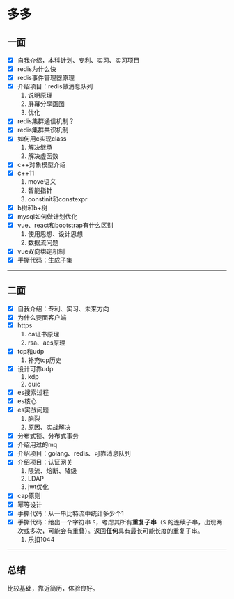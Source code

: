 # 多多

## 一面

- [x] 自我介绍，本科计划、专利、实习、实习项目
- [x] redis为什么快 
- [x] redis事件管理器原理
- [x] 介绍项目：redis做消息队列
   1. 说明原理
   2. 屏幕分享画图
   3. 优化
- [x] redis集群通信机制？
- [x] redis集群共识机制
- [x] 如何用c实现class
   1. 解决继承
   2. 解决虚函数
- [x] c++对象模型介绍
- [x] c++11
   1. move语义
   2. 智能指针
   3. constinit和constexpr
- [x] b树和b+树
- [x] mysql如何做计划优化
- [x] vue、react和bootstrap有什么区别
  1. 使用思想、设计思想
  2. 数据流问题
- [x] vue双向绑定机制
- [x] 手撕代码：生成子集

---

## 二面

- [x] 自我介绍：专利、实习、未来方向
- [x] 为什么要面客户端
- [x] https
   1. ca证书原理
   2. rsa、aes原理
- [x] tcp和udp
   1. 补充tcp历史
- [x] 设计可靠udp
   1. kdp
   2. quic
- [x] es搜索过程
- [x] es核心
- [x] es实战问题
   1. 脑裂
   2. 原因、实战解决
- [x] 分布式锁、分布式事务
- [x] 介绍用过的mq
- [x] 介绍项目：golang、redis、可靠消息队列
- [x] 介绍项目：认证网关
  1. 限流、熔断、降级
  2. LDAP
  3. jwt优化
- [x] cap原则
- [x] 幂等设计
- [x] 手撕代码：从一串比特流中统计多少个1
- [x] 手撕代码：给出一个字符串 `S`，考虑其所有**重复子串**（`S` 的连续子串，出现两次或多次，可能会有重叠）。返回**任何**具有最长可能长度的重复子串。
  1. 乐扣1044

-----

## 总结

比较基础，靠近简历，体验良好。

